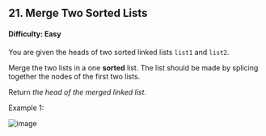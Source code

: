 ## 21. Merge Two Sorted Lists

#### Difficulty: Easy

You are given the heads of two sorted linked lists ```list1``` and ```list2```.

Merge the two lists in a one __sorted__ list. The list should be made by splicing together the nodes of the first two lists.

Return _the head of the merged linked list_.

Example 1:

![image](https://assets.leetcode.com/uploads/2020/10/03/merge_ex1.jpg)

